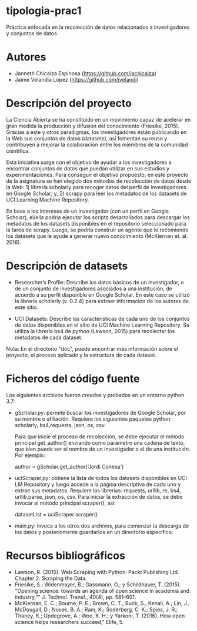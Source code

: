 # tipologia-prac1
Práctica enfocada en la recolección de datos relacionados a investigadores y conjuntos de datos.

# Autores
* Janneth Chicaiza Espinosa (https://github.com/jachicaiza)
* Jaime Velandia López (https://github.com/jvelandi)

# Descripción del proyecto
La Ciencia Abierta se ha constituido en un movimiento capaz de acelerar en gran medida la producción y difusión del conocimiento (Friesike, 2015). Gracias a este y otros paradigmas, los investigadores están publicando en la Web sus conjuntos de datos (datasets), así fomentan su reuso y contribuyen a mejorar la colaboración entre los miembros de la comunidad científica.

Esta iniciativa surge con el objetivo de ayudar a los investigadores a encontrar conjuntos de datos que puedan utilizar en sus estudios y experimentaciones. Para conseguir el objetivo propuesto, en este proyecto de la asignatura se han elegido dos métodos de recolección de datos desde la Web: 1) librería scholarly para recoger datos del perfil de investigadores en Google Scholar; y, 2) scrapy para leer los metadatos de los datasets de UCI Learning Machine Repository. 

En base a los intereses de un investigador (con un perfil en Google Scholar), el/ella podría ejecutar los scripts desarrollados para descargar los metadatos de los datasets disponibles en el repositorio seleccionado para la tarea de scrapy. Luego, se podría construir un agente que le recomiende los datasets que le ayude a generar nuevo conocimiento (McKiernan et. al. 2016).


# Descripción de datasets

* Researcher’s Profile: Describe los datos básicos de un investigador, o de un conjunto de investigadores asociados a una institución, de acuerdo a su perfil disponible en Google Scholar. En este caso se utilizó la librería scholarly (v. 0.2.4) para extraer información de los autores de este sitio.

* UCI Datasets: Describe las características de cada uno de los conjuntos de datos disponibles en el sitio de UCI Machine Learning Repository. Se utiliza la librería bs4 de python (Lawson, 2015) para recolectar los metadatos de cada dataset. 

Nota: En el directorio "doc", puede encontrar más información sobre el proyecto, el proceso aplicado y la estructura de cada dataset.

# Ficheros del código fuente

Los siguientes archivos fueron creados y probados en un entorno python 3.7:

* gScholar.py: permite buscar los investigadores de Google Scholar, por su nombre o afiliación. Requiere los siguientes paquetes python: scholarly, bs4,requests, json, os, csv. 
  
  Para que inicie el proceso de recolección, se debe ejecutar el método principal get_author() enviando como parámetro una cadena de texto, que bien puede ser el nombre de un investigador o el de una institución. Por ejemplo:
  
   author = gScholar.get_author('Jordi Conesa')
   
* uciScraper.py: obtiene la lista de todos los datasets disponibles en UCI LM Repository y luego accede a la página descriptiva de cada uno y extrae sus metadatos. Requiere las librerías: requests, urllib, re, bs4, urllib.parse, json, os, csv.
   Para iniciar la extracción de datos, se debe invocar al método principal scraper(), así:
   
   datasetList = uciScraper.scraper()
   
* main.py: invoca a los otros dos archivos, para comenzar la descarga de los datos y posteriomente guardarlos en un directorio específico.


  
# Recursos bibliográficos

* Lawson, R. (2015). Web Scraping with Python. Packt Publishing Ltd. Chapter 2. Scraping the Data.
* Friesike, S.; Widenmayer, B.; Gassmann, O.; y Schildhauer, T. (2015). "Opening science: towards an agenda of open science in academia and industry,"" J. Technol. Transf., 40(4), pp. 581–601.
* McKiernan, E. C.; Bourne, P. E.; Brown, C. T.; Buck, S.; Kenall, A.; Lin, J.; McDougall, D.; Nosek, B. A.; Ram, K.; Soderberg, C. K.; Spies, J. R.; Thaney, K.; Updegrove, A.; Woo, K. H.; y Yarkoni, T. (2016). How open science helps researchers succeed," Elife, 5.


